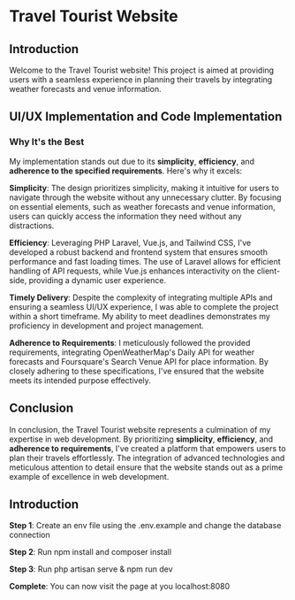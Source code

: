 # Travel Tourist Website

## Introduction

Welcome to the Travel Tourist website! This project is aimed at providing users with a seamless experience in planning their travels by integrating weather forecasts and venue information.

## UI/UX Implementation and Code Implementation

### Why It's the Best

My implementation stands out due to its **simplicity**, **efficiency**, and **adherence to the specified requirements**. Here's why it excels:

**Simplicity**: The design prioritizes simplicity, making it intuitive for users to navigate through the website without any unnecessary clutter. By focusing on essential elements, such as weather forecasts and venue information, users can quickly access the information they need without any distractions.

**Efficiency**: Leveraging PHP Laravel, Vue.js, and Tailwind CSS, I've developed a robust backend and frontend system that ensures smooth performance and fast loading times. The use of Laravel allows for efficient handling of API requests, while Vue.js enhances interactivity on the client-side, providing a dynamic user experience.

**Timely Delivery**: Despite the complexity of integrating multiple APIs and ensuring a seamless UI/UX experience, I was able to complete the project within a short timeframe. My ability to meet deadlines demonstrates my proficiency in development and project management.

**Adherence to Requirements**: I meticulously followed the provided requirements, integrating OpenWeatherMap's Daily API for weather forecasts and Foursquare's Search Venue API for place information. By closely adhering to these specifications, I've ensured that the website meets its intended purpose effectively.

## Conclusion

In conclusion, the Travel Tourist website represents a culmination of my expertise in web development. By prioritizing **simplicity**, **efficiency**, and **adherence to requirements**, I've created a platform that empowers users to plan their travels effortlessly. The integration of advanced technologies and meticulous attention to detail ensure that the website stands out as a prime example of excellence in web development.

## Introduction

**Step 1**: Create an env file using the .env.example and change the database connection

**Step 2**: Run npm install and composer install

**Step 3**: Run php artisan serve & npm run dev

**Complete**: You can now visit the page at you localhost:8080
